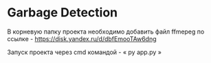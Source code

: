 # Garbage Detection

В корневую папку проекта необходимо добавить файл ffmepeg по ссылке - https://disk.yandex.ru/d/dbfEmooTAw6dng

Запуск проекта через cmd командой - « py app.py »

